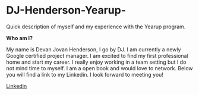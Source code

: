 # DJ-Henderson-Yearup-
Quick description of myself and my experience with the Yearup program. 



**Who am I?**

My name is Devan Jovan Henderson, I go by DJ. I am currently a newly Google certified project manager. I am excited to find my first professional home and start my career. I really enjoy working in a team setting but I do not mind time to myself. I am a open book and would love to network. Below you will find a link to my Linkedin. I look forward to meeting you!

[Linkedin](https://www.linkedin.com/in/devan-henderson-9a503b251/)


